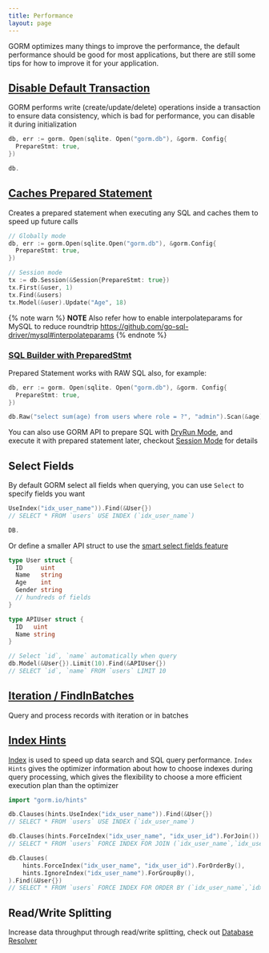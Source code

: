 ```yaml
---
title: Performance
layout: page
---
```


GORM optimizes many things to improve the performance, the default performance should be good for most applications, but there are still some tips for how to improve it for your application.

## [Disable Default Transaction](transactions.html)

GORM performs write (create/update/delete) operations inside a transaction to ensure data consistency, which is bad for performance, you can disable it during initialization

```go
db, err := gorm. Open(sqlite. Open("gorm.db"), &gorm. Config{
  PrepareStmt: true,
})

db.
```

## [Caches Prepared Statement](session.html)

Creates a prepared statement when executing any SQL and caches them to speed up future calls

```go
// Globally mode
db, err := gorm.Open(sqlite.Open("gorm.db"), &gorm.Config{
  PrepareStmt: true,
})

// Session mode
tx := db.Session(&Session{PrepareStmt: true})
tx.First(&user, 1)
tx.Find(&users)
tx.Model(&user).Update("Age", 18)
```

{% note warn %}
**NOTE** Also refer how to enable interpolateparams for MySQL to reduce roundtrip https://github.com/go-sql-driver/mysql#interpolateparams
{% endnote %}

### [SQL Builder with PreparedStmt](sql_builder.html)

Prepared Statement works with RAW SQL also, for example:

```go
db, err := gorm. Open(sqlite. Open("gorm.db"), &gorm. Config{
  PrepareStmt: true,
})

db.Raw("select sum(age) from users where role = ?", "admin").Scan(&age)
```

You can also use GORM API to prepare SQL with [DryRun Mode](session.html), and execute it with prepared statement later, checkout [Session Mode](session.html) for details

## Select Fields

By default GORM select all fields when querying, you can use `Select` to specify fields you want

```go
UseIndex("idx_user_name")).Find(&User{})
// SELECT * FROM `users` USE INDEX (`idx_user_name`)

DB.
```

Or define a smaller API struct to use the [smart select fields feature](advanced_query.html)

```go
type User struct {
  ID     uint
  Name   string
  Age    int
  Gender string
  // hundreds of fields
}

type APIUser struct {
  ID   uint
  Name string
}

// Select `id`, `name` automatically when query
db.Model(&User{}).Limit(10).Find(&APIUser{})
// SELECT `id`, `name` FROM `users` LIMIT 10
```

## [Iteration / FindInBatches](advanced_query.html)

Query and process records with iteration or in batches

## [Index Hints](hints.html)

[Index](indexes.html) is used to speed up data search and SQL query performance. `Index Hints` gives the optimizer information about how to choose indexes during query processing, which gives the flexibility to choose a more efficient execution plan than the optimizer

```go
import "gorm.io/hints"

db.Clauses(hints.UseIndex("idx_user_name")).Find(&User{})
// SELECT * FROM `users` USE INDEX (`idx_user_name`)

db.Clauses(hints.ForceIndex("idx_user_name", "idx_user_id").ForJoin()).Find(&User{})
// SELECT * FROM `users` FORCE INDEX FOR JOIN (`idx_user_name`,`idx_user_id`)"

db.Clauses(
    hints.ForceIndex("idx_user_name", "idx_user_id").ForOrderBy(),
    hints.IgnoreIndex("idx_user_name").ForGroupBy(),
).Find(&User{})
// SELECT * FROM `users` FORCE INDEX FOR ORDER BY (`idx_user_name`,`idx_user_id`) IGNORE INDEX FOR GROUP BY (`idx_user_name`)"
```

## Read/Write Splitting

Increase data throughput through read/write splitting, check out [Database Resolver](dbresolver.html)
